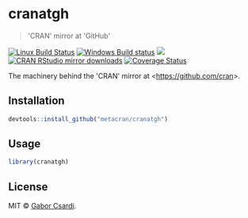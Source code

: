 


# cranatgh

> 'CRAN' mirror at 'GitHub'

[![Linux Build Status](https://travis-ci.org/metacran/cranatgh.svg?branch=master)](https://travis-ci.org/metacran/cranatgh)
[![Windows Build status](https://ci.appveyor.com/api/projects/status/github/metacran/cranatgh?svg=true)](https://ci.appveyor.com/project/gaborcsardi/cranatgh)
[![](http://www.r-pkg.org/badges/version/cranatgh)](http://www.r-pkg.org/pkg/cranatgh)
[![CRAN RStudio mirror downloads](http://cranlogs.r-pkg.org/badges/cranatgh)](http://www.r-pkg.org/pkg/cranatgh)
[![Coverage Status](https://img.shields.io/codecov/c/github/metacran/cranatgh/master.svg)](https://codecov.io/github/metacran/cranatgh?branch=master)

The machinery behind the 'CRAN' mirror at &lt;https://github.com/cran&gt;.

## Installation


```r
devtools::install_github("metacran/cranatgh")
```

## Usage


```r
library(cranatgh)
```

## License

MIT © [Gabor Csardi](https://github.com/gaborcsardi).
